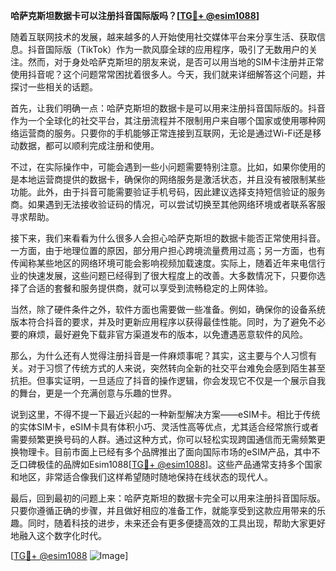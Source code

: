 **哈萨克斯坦数据卡可以注册抖音国际版吗？[[TG💪+ @esim1088](https://t.me/s/esim1088)]**

随着互联网技术的发展，越来越多的人开始使用社交媒体平台来分享生活、获取信息。抖音国际版（TikTok）作为一款风靡全球的应用程序，吸引了无数用户的关注。然而，对于身处哈萨克斯坦的朋友来说，是否可以用当地的SIM卡注册并正常使用抖音呢？这个问题常常困扰着很多人。今天，我们就来详细解答这个问题，并探讨一些相关的话题。

首先，让我们明确一点：哈萨克斯坦的数据卡是可以用来注册抖音国际版的。抖音作为一个全球化的社交平台，其注册流程并不限制用户来自哪个国家或使用哪种网络运营商的服务。只要你的手机能够正常连接到互联网，无论是通过Wi-Fi还是移动数据，都可以顺利完成注册和使用。

不过，在实际操作中，可能会遇到一些小问题需要特别注意。比如，如果你使用的是本地运营商提供的数据卡，确保你的网络服务是激活状态，并且没有被限制某些功能。此外，由于抖音可能需要验证手机号码，因此建议选择支持短信验证的服务商。如果遇到无法接收验证码的情况，可以尝试切换至其他网络环境或者联系客服寻求帮助。

接下来，我们来看看为什么很多人会担心哈萨克斯坦的数据卡能否正常使用抖音。一方面，由于地理位置的原因，部分用户担心跨境流量费用过高；另一方面，也有传闻称某些地区的网络环境可能会影响视频加载速度。实际上，随着近年来电信行业的快速发展，这些问题已经得到了很大程度上的改善。大多数情况下，只要你选择了合适的套餐和服务提供商，就可以享受到流畅稳定的上网体验。

当然，除了硬件条件之外，软件方面也需要做一些准备。例如，确保你的设备系统版本符合抖音的要求，并及时更新应用程序以获得最佳性能。同时，为了避免不必要的麻烦，最好避免下载非官方渠道发布的版本，以免遭遇恶意软件的风险。

那么，为什么还有人觉得注册抖音是一件麻烦事呢？其实，这主要与个人习惯有关。对于习惯了传统方式的人来说，突然转向全新的社交平台难免会感到陌生甚至抗拒。但事实证明，一旦适应了抖音的操作逻辑，你会发现它不仅是一个展示自我的舞台，更是一个充满创意与乐趣的世界。

说到这里，不得不提一下最近兴起的一种新型解决方案——eSIM卡。相比于传统的实体SIM卡，eSIM卡具有体积小巧、灵活性高等优点，尤其适合经常旅行或者需要频繁更换号码的人群。通过这种方式，你可以轻松实现跨国通信而无需频繁更换物理卡。目前市面上已经有多个品牌推出了面向国际市场的eSIM产品，其中不乏口碑极佳的品牌如Esim1088[[TG💪+ @esim1088](https://t.me/s/esim1088)]。这些产品通常支持多个国家和地区，非常适合像我们这样希望随时随地保持在线状态的现代人。

最后，回到最初的问题上来：哈萨克斯坦的数据卡完全可以用来注册抖音国际版。只要你遵循正确的步骤，并且做好相应的准备工作，就能享受到这款应用带来的乐趣。同时，随着科技的进步，未来还会有更多便捷高效的工具出现，帮助大家更好地融入这个数字化时代。

[[TG💪+ @esim1088](https://t.me/s/esim1088) ![Image](https://i.postimg.cc/4NQfJmqS/Snipaste-2025-05-13-00-14-12.png)]